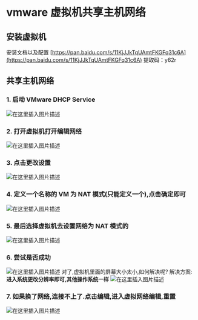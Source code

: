# vmware 虚拟机共享主机网络

## 安装虚拟机

安装文档以及配置 [https://pan.baidu.com/s/11KjJJkTqUAmtFKGFq31c6A](https://pan.baidu.com/s/11KjJJkTqUAmtFKGFq31c6A)
提取码：y62r

## 共享主机网络

### 1. 启动 VMware DHCP Service

![在这里插入图片描述](https://img-blog.csdnimg.cn/20210616224507981.png?x-oss-process=image/watermark,type_ZmFuZ3poZW5naGVpdGk,shadow_10,text_aHR0cHM6Ly9ibG9nLmNzZG4ubmV0L3dlaXhpbl80Njc1OTM5Mw==,size_16,color_FFFFFF,t_70)

### 2. 打开虚拟机打开编辑网络

![在这里插入图片描述](https://img-blog.csdnimg.cn/20210616224834641.png?x-oss-process=image/watermark,type_ZmFuZ3poZW5naGVpdGk,shadow_10,text_aHR0cHM6Ly9ibG9nLmNzZG4ubmV0L3dlaXhpbl80Njc1OTM5Mw==,size_16,color_FFFFFF,t_70)

### 3. 点击更改设置

![在这里插入图片描述](https://img-blog.csdnimg.cn/20210616225125147.png?x-oss-process=image/watermark,type_ZmFuZ3poZW5naGVpdGk,shadow_10,text_aHR0cHM6Ly9ibG9nLmNzZG4ubmV0L3dlaXhpbl80Njc1OTM5Mw==,size_16,color_FFFFFF,t_70)

### 4. 定义一个名称的 VM 为 NAT 模式(只能定义一个),点击确定即可

![在这里插入图片描述](https://img-blog.csdnimg.cn/20210616225337599.png?x-oss-process=image/watermark,type_ZmFuZ3poZW5naGVpdGk,shadow_10,text_aHR0cHM6Ly9ibG9nLmNzZG4ubmV0L3dlaXhpbl80Njc1OTM5Mw==,size_16,color_FFFFFF,t_70)

### 5. 最后选择虚拟机去设置网络为 NAT 模式的

![在这里插入图片描述](https://img-blog.csdnimg.cn/20210616225616114.png?x-oss-process=image/watermark,type_ZmFuZ3poZW5naGVpdGk,shadow_10,text_aHR0cHM6Ly9ibG9nLmNzZG4ubmV0L3dlaXhpbl80Njc1OTM5Mw==,size_16,color_FFFFFF,t_70)

### 6. 尝试是否成功

![在这里插入图片描述](https://img-blog.csdnimg.cn/20210616225713475.png?x-oss-process=image/watermark,type_ZmFuZ3poZW5naGVpdGk,shadow_10,text_aHR0cHM6Ly9ibG9nLmNzZG4ubmV0L3dlaXhpbl80Njc1OTM5Mw==,size_16,color_FFFFFF,t_70)
对了,虚拟机里面的屏幕大小太小,如何解决呢?
解决方案: **进入系统更改分辨率即可,其他操作系统一样**
![在这里插入图片描述](https://img-blog.csdnimg.cn/20210616230209970.png?x-oss-process=image/watermark,type_ZmFuZ3poZW5naGVpdGk,shadow_10,text_aHR0cHM6Ly9ibG9nLmNzZG4ubmV0L3dlaXhpbl80Njc1OTM5Mw==,size_16,color_FFFFFF,t_70)

### 7. 如果换了网络,连接不上了.点击编辑,进入虚拟网络编辑,重置

![在这里插入图片描述](https://img-blog.csdnimg.cn/20210705205250362.png?x-oss-process=image/watermark,type_ZmFuZ3poZW5naGVpdGk,shadow_10,text_aHR0cHM6Ly9ibG9nLmNzZG4ubmV0L3dlaXhpbl80Njc1OTM5Mw==,size_16,color_FFFFFF,t_70)

